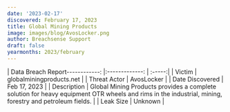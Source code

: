 ```yaml
---
date: '2023-02-17'
discovered: February 17, 2023
title: Global Mining Products
image: images/blog/AvosLocker.png
author: Breachsense Support
draft: false
yearmonths: 2023/february
---
```


| Data Breach Report------------:     |:-------------:    | :-----:|
| Victim      | globalminingproducts.net      | 
| Threat Actor      | AvosLocker      | 
| Date Discovered      | Feb 17, 2023      | 
| Description      | Global Mining Products provides a complete solution for heavy equipment OTR wheels and rims in the industrial, mining, forestry and petroleum fields.      | 
| Leak Size      | Unknown      | 

